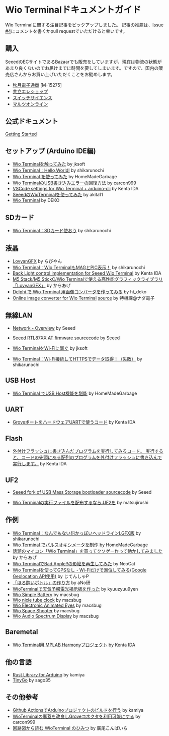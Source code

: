 # Wio Terminalドキュメントガイド

Wio Terminalに関する注目記事をピックアップしました。
記事の推薦は、[Issue #4](https://github.com/SeeedJP/Wiki/issues/4)にコメントを書くかpull requestでいただけると幸いです。

## 購入

SeeedのECサイトであるBazaarでも販売をしていますが、現在は物流の状態があまり良くないのでお届けまでに時間を要してしまいます。ですので、国内の販売店さんからお買い上げいただくことをお勧めします。

- [秋月電子通商](http://akizukidenshi.com/) [M-15275]
- [共立エレショップ](https://eleshop.jp/shop/g/gK5F314/)
- [スイッチサイエンス](https://www.switch-science.com/catalog/6360/)
- [マルツオンライン](https://www.marutsu.co.jp/pc/i/1633550/)


## 公式ドキュメント

[Getting Started](https://wiki.seeedstudio.com/Wio-Terminal-Getting-Started/#getting-started)

## セットアップ (Arduino IDE編)

- [Wio Terminalを触ってみた](https://qiita.com/jksoft/items/c544d73b54323064ed06) by jksoft
- [Wio Terminal：Hello,World!](http://shikarunochi.matrix.jp/?p=3996) by shikarunochi
- [Wio Terminal を使ってみた](https://homemadegarbage.com/wioterminal01) by HomeMadeGarbage
- [Wio TerminalのUSB書き込みエラーの回復方法](https://qiita.com/carcon999/items/ec8045adc1309b2e5361) by carcon999
- [VSCode settings for Wio Terminal + arduino-cli](https://gist.github.com/ciniml/1d91bc58d07ea2a8095e8b01b4405a3b) by Kenta IDA
- [SeeedのWioTerminalを使ってみた](https://qiita.com/akita11/items/4dc920105c2e765f73a5) by akita11
- [Wio Terminal](https://ht-deko.com/arduino/wio_terminal.html) by DEKO

## SDカード

- [Wio Terminal：SDカード使おう](http://shikarunochi.matrix.jp/?p=4002) by shikarunochi

## 液晶

- [LovyanGFX](https://github.com/lovyan03/LovyanGFX) by らびやん
- [Wio Terminal：Wio TerminalもMAGとPIC表示！](http://shikarunochi.matrix.jp/?p=4006) by shikarunochi
- [Back Light control implementation for Seeed Wio Terminal](https://github.com/ciniml/WioTerminal_BackLight) by Kenta IDA
- [M5 Stack/M5 StickC/Wio Terminalで使える高性能グラフィックライブラリ「LovyanGFX」](https://qiita.com/karaage0703/items/5c1a1d87ff7452ba3d9a) by からあげ
- [Delphi で Wio Terminal 用画像コンバータを作ってみる](https://qiita.com/ht_deko/items/e5984b9a5d61e607b316) by ht_deko
- [Online image converter for Wio Terminal](http://www.nada.co.jp/tool/image_converter_wio_terminal/) [source](https://github.com/NADA-ELECTRONICS/Online-image-converter-for-Wio-Terminal) by 特機課@ナダ電子

## 無線LAN

- [Network - Overview](https://wiki.seeedstudio.com/Wio-Terminal-Network-Overview/) by Seeed

- [Seeed RTL87XX AT firmware sourcecode](https://github.com/Seeed-Studio/seeed-ambd-sdk) by Seeed

  

- [Wio TerminalをWi-Fiに繋ぐ](https://qiita.com/jksoft/items/cb11eb171002c0ed1f25) by jksoft

- [Wio Terminal：Wi-Fi接続してHTTPSでデータ取得！（失敗）](http://shikarunochi.matrix.jp/?p=4013) by shikarunochi

## USB Host

- [Wio Terminal でUSB Host機能を堪能](https://homemadegarbage.com/wioterminal03) by HomeMadeGarbage

## UART

- [GroveポートをハードウェアUARTで使うコード](https://gist.github.com/ciniml/bd2bb4dea22a55c067ca6790ad0c3eae) by Kenta IDA

## Flash

- [外付けフラッシュに書き込んだプログラムを実行してみるコード。 実行すると、コードの先頭にある配列のプログラムを外付けフラッシュに書き込んで実行します。](https://gist.github.com/ciniml/21cbc7cf91caf6bebace2ed43177626d) by Kenta IDA

## UF2

- [Seeed fork of USB Mass Storage bootloader sourcecode](https://github.com/Seeed-Studio/uf2-samdx1) by Seeed

  

- [Wio Terminalの実行ファイルを配布するなら.UF2を](https://qiita.com/matsujirushi/items/98c5fb71e0219eae11fb) by matsujirushi

## 作例

- [Wio Terminal：なんでもない何かっぽいヘッドラインLGFX版](http://shikarunochi.matrix.jp/?p=4024) by shikarunochi
- [Wio Terminal でパルスオキシメータを制作](https://homemadegarbage.com/wioterminal02) by HomeMadeGarbage
- [話題のマイコン「Wio Terminal」を買ってクソゲー作って動かしてみました](https://karaage.hatenadiary.jp/entry/2020/05/18/073000) by からあげ
- [Wio TerminalでBad Apple!!の影絵を再生してみた](https://neocat.hatenablog.com/entry/2020/05/17/133133) by NeoCat
- [Wio Terminalを使ってGPSなし・Wi-Fiだけで測位してみる(Google Geolocation API使用)](https://blog.nyancotech.online/2020/05/wio-terminalgpswi-figoogle-geolocation.html) by じてんしゃP
- [「ほろ酔いボトル」の作り方](https://note.com/anoken2017/n/n65e536afb1c1) by aNo研
- [WioTerminalで天気予報電光掲示板を作った](https://y99.hateblo.jp/entry/2020/05/22/211736) by kyuuzyuu9yen
- [Wio Simple Battery](https://macsbug.wordpress.com/2020/05/25/wio-simple-battery/) by macsbug
- [Wio nixie tube clock](https://macsbug.wordpress.com/2020/05/25/wio-nixie-tube-clock/) by macsbug
- [Wio Electronic Animated Eyes](https://macsbug.wordpress.com/2020/05/26/wio-electronic-animated-eyes/) by macsbug
- [Wio Space Shooter](https://macsbug.wordpress.com/2020/05/27/wio-space-shooter/) by macsbug
- [Wio Audio Spectrum Display](https://macsbug.wordpress.com/2020/05/28/wio-audio-spectrum-display/) by macsbug

## Baremetal

- [Wio Terminal用 MPLAB Harmonyプロジェクト](https://github.com/ciniml/WioTerminalHarmony) by Kenta IDA

## 他の言語

- [Rust Library for Arduino](https://github.com/kamiyaowl/rust_lib_for_arduino_example) by kamiya
- [TinyGo](https://github.com/tinygo-org/tinygo/pull/1124) by sago35

## その他参考

- [Github ActionsでArduinoプロジェクトのビルドを行う](https://kamiyaowl.github.io/blog/arduino-github-ci/) by kamiya
- [WioTerminalの裏蓋を改良しGroveコネクタを利用可能にする](https://qiita.com/carcon999/items/e7a8a652bf809f520310) by carcon999
- [回路図から読む WioTerminal のひみつ](https://note.com/phillowcompiler/n/nf6372ed44983) by 廣尾こんぱいら
